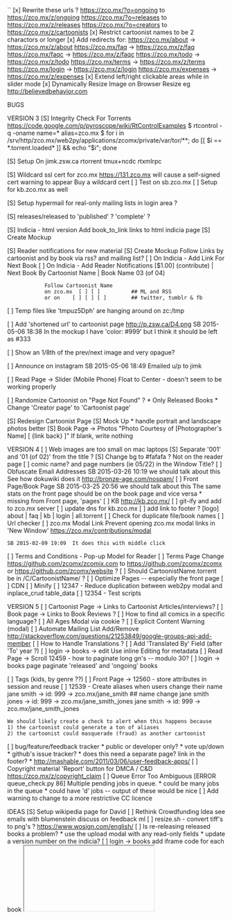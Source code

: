 ``
[x] Rewrite these urls ?
    https://zco.mx/?o=ongoing to https://zco.mx/z/ongoing
    https://zco.mx/?o=releases to https://zco.mx/z/releases
    https://zco.mx/?o=creators to https://zco.mx/z/cartoonists
    [x] Restrict cartoonist names to be 2 charactors or longer
    [x] Add redirects for:
        https://zco.mx/about    ->  https://zco.mx/z/about
        https://zco.mx/faq      ->  https://zco.mx/z/faq
        https://zco.mx/faqc     ->  https://zco.mx/z/faqc
        https://zco.mx/todo     ->  https://zco.mx/z/todo
        https://zco.mx/terms    ->  https://zco.mx/z/terms
        https://zco.mx/login    ->  https://zco.mx/z/login
        https://zco.mx/expenses ->  https://zco.mx/z/expenses
[x] Extend left/right clickable areas while in slider mode
[x] Dynamically Resize Image on Browser Resize
    eg http://believedbehavior.com


BUGS

VERSION 3
[S] Integrity Check For Torrents
    https://code.google.com/p/pyroscope/wiki/RtControlExamples
    $ rtcontrol -q -oname name=* alias=zco.mx
    $ for i in /srv/http/zco.mx/web2py/applications/zcomx/private/var/tor/**; do [[ $i == *.torrent.loaded* ]] && echo "$i"; done

[S] Setup On jimk.zsw.ca
    rtorrent
    tmux+ncdc
    rtxmlrpc

[S] Wildcard ssl cert for zco.mx
    https://131.zco.mx will cause a self-signed cert warning to appear
    Buy a wildcard cert
    [ ] Test on sb.zco.mx
    [ ] Setup for kb.zco.mx as well

[S] Setup hypermail for real-only mailing lists in login area ?

[S] releases/released to 'published' ?  'complete' ?

[S] Indicia - html version
    Add book_to_link links to html indicia page
    [S] Create Mockup

[S] Reader notifications for new material
    [S] Create Mockup
    Follow Links
        by cartoonist and by book
        via rss? and mailing list?
    [ ] On Indicia - Add Link For Next Book
    [ ] On Indicia - Add Reader Notifications
        [$1.00] (contribute) | Next Book By Cartoonist Name
                             | Book Name 03 (of 04)

                Follow Cartoonist Name
                on zco.mx  [ ] [ ]          ## ML and RSS
                or on    [ ] [ ] [ ]        ## twitter, tumblr & fb

[ ] Temp files like 'tmpuz5Dph' are hanging around on zc:/tmp

[ ] Add 'shortened url' to cartoonist page
    http://p.zsw.ca/D4.png
    SB 2015-05-06 18:38  In the mockup I have 'color: #999' but I think
    it should be left as #333

[ ] Show an 1/8th of the prev/next image and very opague?

[ ] Announce on instagram
    SB 2015-05-06 18:49  Emailed u/p to jimk

[ ] Read Page -> Slider (Mobile Phone)
    Float to Center - doesn't seem to be working properly

[ ] Randomize Cartoonist on "Page Not Found" ?
    * Only Released Books
    * Change 'Creator page' to 'Cartoonist page'

[S] Redesign Cartoonist Page
    [S] Mock Up
    * handle portrait and landscape photos better
    [S] Book Page -> Photos
            "Photo Courtesy of [Photographer's Name]    [  {link back}  ]"
            If blank, write nothing


VERSION 4
[ ] Web images are too small on mac laptops
[S] Separate '001' and '01 (of 02)' from the title ?
[S] Change bg to #fafafa ?
    Not on the reader page
[ ] comic name? and page numbers (ie 05/22) in the Window Title?
[ ] Obfuscate Email Addresses
    SB 2015-03-26 10:19  we should talk about this
    See how dokuwiki does it
    http://bronze-age.com/nospam/
[ ] Front Page/Book Page
    SB 2015-03-25 20:56  we should talk about this
    The same stats on the front page should be on the book page and
    vice versa
    * missing from Front page, 'pages'
[ ] KB
    http://kb.zco.mx/
    [ ] git-ify and add to zco.mx server
    [ ] update dns for kb.zco.mx
    [ ] add link to footer ?
        [logo] about | faq | kb | login | all.torrent
[ ] Check for duplicate file/book names
[ ] Url checker
[ ] zco.mx Modal Link
    Prevent opening zco.mx modal links in 'New Window'
    https://zco.mx/contributions/modal

    SB 2015-02-09 19:09  It does this with middle click
[ ] Terms and Conditions - Pop-up Model for Reader
[ ] Terms Page
    Change https://github.com/zcomx/zcomix.com to
    https://github.com/zcomx/zcomx or
    https://github.com/zcomx/website ?
[ ] Should CartoonistName.torrent be in /C/CartoonistName/ ?
[ ] Optimize Pages -- especially the front page
    [ ] CDN
    [ ] Minify
[ ] 12347 - Reduce duplication between web2py modal and inplace_crud table_data
[ ] 12354 - Test scripts


VERSION 5
[ ] Cartoonist Page -> Links to Cartoonist Articles/interviews?
[ ] Book page -> Links to Book Reviews ?
[ ] How to find all comics in a specific language?
[ ] All Ages Modal via cookie ?
[ ] Explicit Content Warning (modal)
[ ] Automate Mailing List Add/Remove
    http://stackoverflow.com/questions/21253849/google-groups-api-add-member
[ ] How to Handle Translations ?
    [ ] Add 'Translated By' Field  (after 'To' year ?)
[ ] login -> books -> edit
    Use inline Editing for metadata
[ ] Read Page -> Scroll
    12459 - how to paginate long gn's -- modulo 30?
[ ] login -> books page
    paginate 'released' and 'ongoing' books

[ ] Tags (kids, by genre ??)
[ ] Front Page -> 12560 - store attributes in session and reuse
[ ] 12539 - Create aliases when users change their name
    jane smith -> id: 999 -> zco.mx/jane_smith
    ## name change
    jane smith jones -> id: 999 -> zco.mx/jane_smith_jones
    jane smith -> id: 999 -> zco.mx/jane_smith_jones

    We should likely create a check to alert when this happens because
    1) the cartoonist could generate a ton of aliases
    2) the cartoonist could masquerade (fraud) as another cartoonist
[ ] bug/feature/feedback tracker
    * public or developer only?
    * vote up/down
    * github's issue tracker?
    * does this need a separate page?  link in the footer?
    * http://mashable.com/2011/03/06/user-feedback-apps/
[ ] Copyright material
    'Report' button for DMCA / C&D
    https://zco.mx/z/copyright_claim
[ ] Queue Error Too Ambiguous
    [ERROR queue_check.py 86] Multiple pending jobs in queue.
    * could be many jobs in the queue
    * could have 'd' jobs -- output of these would be nice
[ ] Add warning to change to a more restrictive CC licence


IDEAS
[S] Setup wikipedia page for David
[ ] Rethink Crowdfunding Idea
    see emails with blumenstein
    discuss on feedback ml
[ ] resize.sh - convert tiff's to png's ?
    https://www.wosign.com/english/
[ ] Is re-releasing released books a problem?
    * use the upload modal with any read-only fields
    * update a version number on the indicia?
[ ] login -> books
    add iframe code for each book
    <embed/>
    <iframe/>
    SB 2014-08-29 11:24  This needs more thought
[-] Guided view using Perfect Viewer ?
    The main dev, Lin Rookie (rookiestudio@gmail.com), suggests guided
    view is possible with opencv but he believes the feature is not
    useful and it is a low priority.  He said the source is closed and
    he does not take bounties towards new features.
[ ] bio and book description - wikipedia api?
    https://github.com/goldsmith/Wikipedia          ## wikipedia api
[ ] user comments? - disqus api? reddit api?
    * cartoonist chooses comments to form a digital letters page?
[ ] RDFa-html meta
    https://wiki.creativecommons.org/Frequently_Asked_Questions#What_does_it_mean_that_Creative_Commons_licenses_are_.22machine-readable.22.3F
    http://www.w3.org/TR/html-rdfa/
[ ] RiP!: remix torrent ?
[ ] Social media links other than on the indicia ??
[ ] Read Page
    Navigate with mouse scroll as well ?
    http://geekwagon.net/projects/xkcd1190/
    h-scroll - http://danielschafferbrooklyncomics.com/books/uncategorized/all-you-need/
    2-page slider ?
``
# vim:set ft=dm:
